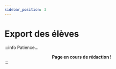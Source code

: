 ```yaml
---
sidebar_position: 3
---
```


# Export des élèves

:::info Patience...
**<center>Page en cours de rédaction !</center>**
:::
